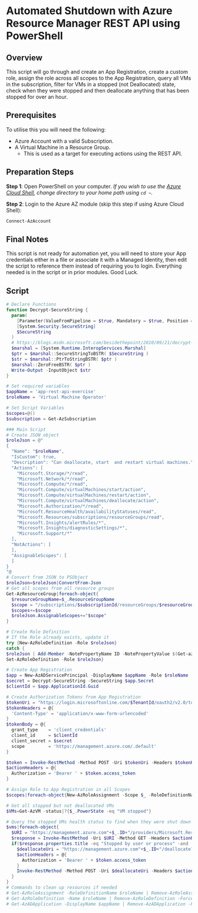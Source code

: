 ﻿# Automated Shutdown with Azure Resource Manager REST API using PowerShell

## Overview
This script will go through and create an App Registration, create a custom role, assign the role across all scopes to the App Registration, query all VMs in the subscription, filter for VMs in a stopped (not Deallocated) state, check when they were stopped and then deallocate anything that has been stopped for over an hour.


## Prerequisites

To utilise this you will need the following:

* Azure Account with a valid Subscription.
* A Virtual Machine in a Resource Group.
  * This is used as a target for executing actions using the REST API.

## Preparation Steps
**Step 1**: Open PowerShell on your computer. _If you wish to use the [Azure Cloud Shell](https://shell.azure.com/), change directory to your home path using `cd ~`._

**Step 2**: Login to the Azure AZ module (skip this step if using Azure Cloud Shell):

```powershell
Connect-AzAccount
```
## Final Notes
This script is not ready for automation yet, you will need to store your App credentials either in a file or associate it with a Managed Identity, then edit the script to reference them instead of requiring you to login.
Everything needed is in the script or in prior modules.
Good Luck.

## Script
```powershell
# Declare Functions
function Decrypt-SecureString {
  param(
    [Parameter(ValueFromPipeline = $true, Mandatory = $true, Position = 0)]
    [System.Security.SecureString]
    $SecureString
  )
  # https://blogs.msdn.microsoft.com/besidethepoint/2010/09/21/decrypt-secure-strings-in-powershell/
  $marshal = [System.Runtime.InteropServices.Marshal]
  $ptr = $marshal::SecureStringToBSTR( $SecureString )
  $str = $marshal::PtrToStringBSTR( $ptr )
  $marshal::ZeroFreeBSTR( $ptr )
  Write-Output -InputObject $str
}

# Set required variables
$appName = 'app-rest-api-exercise'
$roleName = 'Virtual Machine Operator'

# Set Script Variables
$scopes=@()
$subscription = Get-AzSubscription

### Main Script
# Create JSON object
$roleJson = @"
{
  "Name": "$roleName",
  "IsCustom": true,
  "Description": "Can deallocate, start  and restart virtual machines.",
  "Actions": [
    "Microsoft.Storage/*/read",
    "Microsoft.Network/*/read",
    "Microsoft.Compute/*/read",
    "Microsoft.Compute/virtualMachines/start/action",
    "Microsoft.Compute/virtualMachines/restart/action",
    "Microsoft.Compute/virtualMachines/deallocate/action",
    "Microsoft.Authorization/*/read",
    "Microsoft.ResourceHealth/availabilityStatuses/read",
    "Microsoft.Resources/subscriptions/resourceGroups/read",
    "Microsoft.Insights/alertRules/*",
    "Microsoft.Insights/diagnosticSettings/*",
    "Microsoft.Support/*"
  ],
  "NotActions": [
  ],
  "AssignableScopes": [
  ]
}
"@
# Convert from JSON to PSObject
$roleJson=$roleJson|ConvertFrom-Json
# Get all scopes from all resource groups
Get-AzResourceGroup|foreach-object{
  $resourceGroupName=$_.ResourceGroupName
  $scope = "/subscriptions/$subscriptionId/resourceGroups/$resourceGroupName"
  $scopes+=$scope
  $roleJson.AssignableScopes+="$scope"
}

# Create Role Definition
# If the Role already exists, update it
try {New-AzRoleDefinition -Role $roleJson} 
catch {
$roleJson | Add-Member -NotePropertyName ID -NotePropertyValue $(Get-azroledefinition $roleJson.Name).ID
Set-AzRoleDefinition -Role $roleJson}

# Create App Registration
$app = New-AzADServicePrincipal -DisplayName $appName -Role $roleName
$secret = Decrypt-SecureString -SecureString $app.Secret
$clientId = $app.ApplicationId.Guid

# Create Authorization Tokens from App Registration
$tokenUri = "https://login.microsoftonline.com/$TenantId/oauth2/v2.0/token"
$tokenHeaders = @{
  'Content-Type' = 'application/x-www-form-urlencoded'
}
$tokenBody = @{
  grant_type    = 'client_credentials'
  client_id     = $clientId
  client_secret = $secret
  scope         = 'https://management.azure.com/.default'
}

$token = Invoke-RestMethod -Method POST -Uri $tokenUri -Headers $tokenHeaders -Body $tokenBody
$actionHeaders = @{
  Authorization = 'Bearer ' + $token.access_token
}

# Assign Role to App Registration in all Scopes
$scopes|foreach-object{New-AzRoleAssignment -Scope $_ -RoleDefinitionName $roleName -ApplicationId $clientID}

# Get all stopped but not deallocated VMs
$VMs=Get-AzVM -status|?{$_.PowerState -eq "VM stopped"}

# Query the stopped VMs health status to find when they were shut down and then deallocate them if they have been turned off longer than 1 hour.
$vms|foreach-object{
  $URI = "https://management.azure.com"+$_.ID+"/providers/Microsoft.ResourceHealth/availabilityStatuses/current?api-version=2018-07-01-preview"
  $response = Invoke-RestMethod -Uri $URI -Method GET -Headers $actionHeaders
  if($response.properties.title -eq "Stopped by user or process" -and [datetime]$response.properties.occuredTime -lt $(Get-Date).AddHours(-1)){
    $deallocateUri = "https://management.azure.com"+$_.ID+"/deallocate?api-version=2018-06-01"
    $actionHeaders = @{
      Authorization = 'Bearer ' + $token.access_token
    }
    Invoke-RestMethod -Method POST -Uri $deallocateUri -Headers $actionHeaders -Verbose
  }
}
# Commands to clean up resources if needed
# Get-AzRoleAssignment -RoleDefinitionName $roleName | Remove-AzRoleAssignment
# Get-AzRoleDefinition -Name $roleName | Remove-AzRoleDefinition -Force
# Get-AzADApplication -DisplayName $appName | Remove-AzADApplication -Force
```